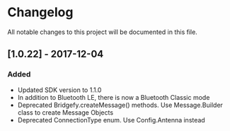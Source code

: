 # Changelog
All notable changes to this project will be documented in this file.


## [1.0.22] - 2017-12-04
### Added
- Updated SDK version to 1.1.0
- In addition to Bluetooth LE, there is now a Bluetooth Classic mode
- Deprecated Bridgefy.createMessage() methods. Use Message.Builder class to create Message Objects
- Deprecated ConnectionType enum. Use Config.Antenna instead

